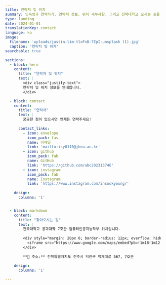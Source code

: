 ```yaml
---
title: 연락처 및 위치
summary: 인숙영과 연락하기. 연락처 정보, 위치 세부사항, 그리고 전북대학교 오시는 길을 안내합니다.
type: landing
date: 2024-01-01
translationKey: contact
language: ko
image:
  filename: 'uploads/justin-lim-tloFnD-7EpI-unsplash (1).jpg'
  caption: '연락처 및 위치'
searchable: true

sections:
  - block: hero
    content:
      title: "연락처 및 위치"
      text: |
        <div class="justify-text">
        연락처 및 위치 정보를 안내합니다.
        </div>

  - block: contact
    content:
      title: "연락처"
      text: |
        궁금한 점이 있으시면 언제든 연락주세요!
      
      contact_links:
        - icon: envelope
          icon_pack: fas
          name: 이메일
          link: 'mailto:isy0110@jbnu.ac.kr'
        - icon: github
          icon_pack: fab
          name: GitHub
          link: 'https://github.com/abc202313746'
        - icon: instagram
          icon_pack: fab
          name: Instagram
          link: 'https://www.instagram.com/insookyoung/'
    
    design:
      columns: '1'


  - block: markdown
    content:
      title: "찾아오시는 길"
      text: |
        전북대학교 공과대학 7호관 컴퓨터인공지능학부 위치입니다.
        
        <div style="margin: 20px 0; border-radius: 12px; overflow: hidden; box-shadow: 0 4px 15px rgba(0,0,0,0.1);">
          <iframe src="https://www.google.com/maps/embed?pb=!1m18!1m12!1m3!1d3234.1211439474255!2d127.13189354054641!3d35.84603292101703!2m3!1f0!2f0!3f0!3m2!1i1024!2i768!4f13.1!3m3!1m2!1s0x35702330dc920b9d%3A0x1d0d425396006646!2z7KCE67aB64yA7ZWZ6rWQIOqzteqzvOuMgO2VmSA37Zi46rSE!5e0!3m2!1sko!2skr!4v1760654083193!5m2!1sko!2skr" width="100%" height="450" style="border:0;" allowfullscreen="" loading="lazy" referrerpolicy="no-referrer-when-downgrade"></iframe>
        </div>
        
        **📍 주소:** 전북특별자치도 전주시 덕진구 백제대로 567, 7호관
    
    design:
      columns: '1'

---
```

